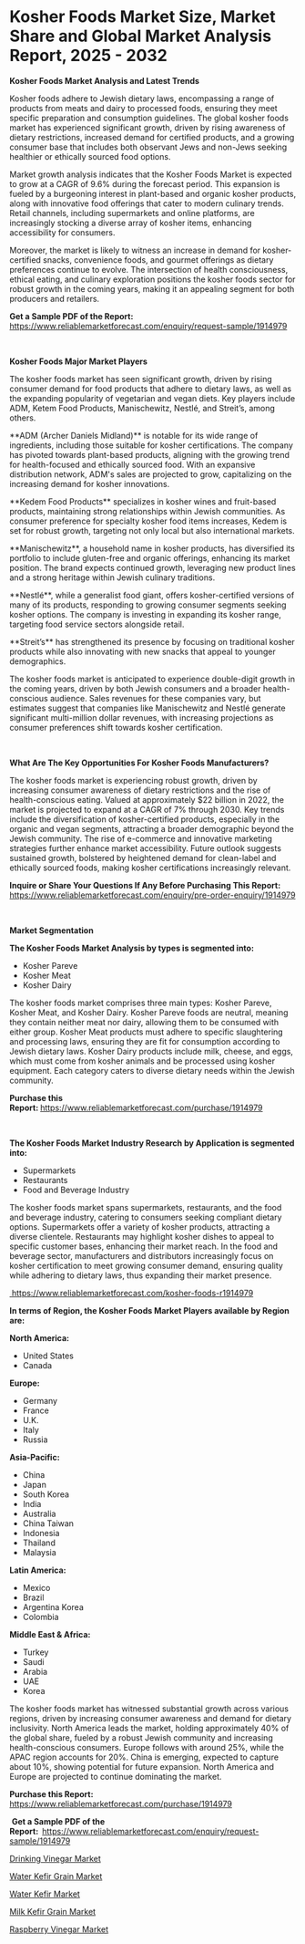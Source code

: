 <p><h1>Kosher Foods Market Size, Market Share and Global Market Analysis Report, 2025 - 2032</h1></p><p><strong>Kosher Foods Market Analysis and Latest Trends</strong></p>
<p><p>Kosher foods adhere to Jewish dietary laws, encompassing a range of products from meats and dairy to processed foods, ensuring they meet specific preparation and consumption guidelines. The global kosher foods market has experienced significant growth, driven by rising awareness of dietary restrictions, increased demand for certified products, and a growing consumer base that includes both observant Jews and non-Jews seeking healthier or ethically sourced food options.</p><p>Market growth analysis indicates that the Kosher Foods Market is expected to grow at a CAGR of 9.6% during the forecast period. This expansion is fueled by a burgeoning interest in plant-based and organic kosher products, along with innovative food offerings that cater to modern culinary trends. Retail channels, including supermarkets and online platforms, are increasingly stocking a diverse array of kosher items, enhancing accessibility for consumers.</p><p>Moreover, the market is likely to witness an increase in demand for kosher-certified snacks, convenience foods, and gourmet offerings as dietary preferences continue to evolve. The intersection of health consciousness, ethical eating, and culinary exploration positions the kosher foods sector for robust growth in the coming years, making it an appealing segment for both producers and retailers.</p></p>
<p><strong>Get a Sample PDF of the Report:&nbsp;</strong> <a href="https://www.reliablemarketforecast.com/enquiry/request-sample/1914979?utm_campaign=1833&utm_medium=2&utm_source=Github&utm_content=ia&utm_term=07042025&utm_id=kosher-foods">https://www.reliablemarketforecast.com/enquiry/request-sample/1914979</a></p>
<p>&nbsp;</p>
<p><strong>Kosher Foods Major Market Players</strong></p>
<p><p>The kosher foods market has seen significant growth, driven by rising consumer demand for food products that adhere to dietary laws, as well as the expanding popularity of vegetarian and vegan diets. Key players include ADM, Ketem Food Products, Manischewitz, Nestlé, and Streit’s, among others.</p><p>**ADM (Archer Daniels Midland)** is notable for its wide range of ingredients, including those suitable for kosher certifications. The company has pivoted towards plant-based products, aligning with the growing trend for health-focused and ethically sourced food. With an expansive distribution network, ADM's sales are projected to grow, capitalizing on the increasing demand for kosher innovations.</p><p>**Kedem Food Products** specializes in kosher wines and fruit-based products, maintaining strong relationships within Jewish communities. As consumer preference for specialty kosher food items increases, Kedem is set for robust growth, targeting not only local but also international markets.</p><p>**Manischewitz**, a household name in kosher products, has diversified its portfolio to include gluten-free and organic offerings, enhancing its market position. The brand expects continued growth, leveraging new product lines and a strong heritage within Jewish culinary traditions.</p><p>**Nestlé**, while a generalist food giant, offers kosher-certified versions of many of its products, responding to growing consumer segments seeking kosher options. The company is investing in expanding its kosher range, targeting food service sectors alongside retail.</p><p>**Streit’s** has strengthened its presence by focusing on traditional kosher products while also innovating with new snacks that appeal to younger demographics.</p><p>The kosher foods market is anticipated to experience double-digit growth in the coming years, driven by both Jewish consumers and a broader health-conscious audience. Sales revenues for these companies vary, but estimates suggest that companies like Manischewitz and Nestlé generate significant multi-million dollar revenues, with increasing projections as consumer preferences shift towards kosher certification.</p></p>
<p>&nbsp;</p>
<p><strong>What Are The Key Opportunities For Kosher Foods Manufacturers?</strong></p>
<p><p>The kosher foods market is experiencing robust growth, driven by increasing consumer awareness of dietary restrictions and the rise of health-conscious eating. Valued at approximately $22 billion in 2022, the market is projected to expand at a CAGR of 7% through 2030. Key trends include the diversification of kosher-certified products, especially in the organic and vegan segments, attracting a broader demographic beyond the Jewish community. The rise of e-commerce and innovative marketing strategies further enhance market accessibility. Future outlook suggests sustained growth, bolstered by heightened demand for clean-label and ethically sourced foods, making kosher certifications increasingly relevant.</p></p>
<p><strong>Inquire or Share Your Questions If Any Before Purchasing This Report:</strong> <a href="https://www.reliablemarketforecast.com/enquiry/pre-order-enquiry/1914979?utm_campaign=1833&utm_medium=2&utm_source=Github&utm_content=ia&utm_term=07042025&utm_id=kosher-foods">https://www.reliablemarketforecast.com/enquiry/pre-order-enquiry/1914979</a></p>
<p>&nbsp;</p>
<p><strong>Market Segmentation</strong></p>
<p><strong>The Kosher Foods Market Analysis by types is segmented into:</strong></p>
<p><ul><li>Kosher Pareve</li><li>Kosher Meat</li><li>Kosher Dairy</li></ul></p>
<p><p>The kosher foods market comprises three main types: Kosher Pareve, Kosher Meat, and Kosher Dairy. Kosher Pareve foods are neutral, meaning they contain neither meat nor dairy, allowing them to be consumed with either group. Kosher Meat products must adhere to specific slaughtering and processing laws, ensuring they are fit for consumption according to Jewish dietary laws. Kosher Dairy products include milk, cheese, and eggs, which must come from kosher animals and be processed using kosher equipment. Each category caters to diverse dietary needs within the Jewish community.</p></p>
<p><strong>Purchase this Report:&nbsp;</strong><a href="https://www.reliablemarketforecast.com/purchase/1914979?utm_campaign=1833&utm_medium=2&utm_source=Github&utm_content=ia&utm_term=07042025&utm_id=kosher-foods">https://www.reliablemarketforecast.com/purchase/1914979</a></p>
<p>&nbsp;</p>
<p><strong>The Kosher Foods Market Industry Research by Application is segmented into:</strong></p>
<p><ul><li>Supermarkets</li><li>Restaurants</li><li>Food and Beverage Industry</li></ul></p>
<p><p>The kosher foods market spans supermarkets, restaurants, and the food and beverage industry, catering to consumers seeking compliant dietary options. Supermarkets offer a variety of kosher products, attracting a diverse clientele. Restaurants may highlight kosher dishes to appeal to specific customer bases, enhancing their market reach. In the food and beverage sector, manufacturers and distributors increasingly focus on kosher certification to meet growing consumer demand, ensuring quality while adhering to dietary laws, thus expanding their market presence.</p></p>
<p><a href="https://www.reliablemarketforecast.com/kosher-foods-r1914979?utm_campaign=1833&utm_medium=2&utm_source=Github&utm_content=ia&utm_term=07042025&utm_id=kosher-foods">&nbsp;https://www.reliablemarketforecast.com/kosher-foods-r1914979</a></p>
<p><strong>In terms of Region, the Kosher Foods Market Players available by Region are:</strong></p>
<p>
    <p> <strong> North America: </strong>
        <ul>
            <li>United States</li>
            <li>Canada</li>
        </ul>
        </p> 
    <p> <strong> Europe: </strong>
        <ul>
            <li>Germany</li>
            <li>France</li>
            <li>U.K.</li>
            <li>Italy</li>
            <li>Russia</li>
        </ul>
        </p> 
    <p> <strong> Asia-Pacific: </strong>
        <ul>
            <li>China</li>
            <li>Japan</li>
            <li>South Korea</li>
            <li>India</li>
            <li>Australia</li>
            <li>China Taiwan</li>
            <li>Indonesia</li>
            <li>Thailand</li>
            <li>Malaysia</li>
        </ul>
        </p> 
    <p> <strong> Latin America: </strong>
        <ul>
            <li>Mexico</li>
            <li>Brazil</li>
            <li>Argentina Korea</li>
            <li>Colombia</li>
        </ul>
        </p> 
    <p> <strong> Middle East & Africa: </strong>
        <ul>
            <li>Turkey</li>
            <li>Saudi</li>
            <li>Arabia</li>
            <li>UAE</li>
            <li>Korea</li>
        </ul>
    </p>
    </p>
<p><p>The kosher foods market has witnessed substantial growth across various regions, driven by increasing consumer awareness and demand for dietary inclusivity. North America leads the market, holding approximately 40% of the global share, fueled by a robust Jewish community and increasing health-conscious consumers. Europe follows with around 25%, while the APAC region accounts for 20%. China is emerging, expected to capture about 10%, showing potential for future expansion. North America and Europe are projected to continue dominating the market.</p></p>
<p><strong>Purchase this Report: </strong><a href="https://www.reliablemarketforecast.com/purchase/1914979?utm_campaign=1833&utm_medium=2&utm_source=Github&utm_content=ia&utm_term=07042025&utm_id=kosher-foods">https://www.reliablemarketforecast.com/purchase/1914979</a></p>
<p>&nbsp;<strong>Get a Sample PDF of the Report:&nbsp;&nbsp;</strong><a href="https://www.reliablemarketforecast.com/enquiry/request-sample/1914979?utm_campaign=1833&utm_medium=2&utm_source=Github&utm_content=ia&utm_term=07042025&utm_id=kosher-foods">https://www.reliablemarketforecast.com/enquiry/request-sample/1914979</a></p>
<p><strong></strong></p>
<p><p><a href="https://github.com/dichkotuanny/Market-Research-Report-List-1/blob/main/drinking-vinegar-market.md?utm_campaign=1833&utm_medium=2&utm_source=Github&utm_content=ia&utm_term=07042025&utm_id=kosher-foods">Drinking Vinegar Market</a></p><p><a href="https://github.com/dahcheeviola/Market-Research-Report-List-1/blob/main/water-kefir-grain-market.md?utm_campaign=1833&utm_medium=2&utm_source=Github&utm_content=ia&utm_term=07042025&utm_id=kosher-foods">Water Kefir Grain Market</a></p><p><a href="https://github.com/cagleplittrw/Market-Research-Report-List-1/blob/main/water-kefir-market.md?utm_campaign=1833&utm_medium=2&utm_source=Github&utm_content=ia&utm_term=07042025&utm_id=kosher-foods">Water Kefir Market</a></p><p><a href="https://github.com/marrahcerpas05/Market-Research-Report-List-1/blob/main/milk-kefir-grain-market.md?utm_campaign=1833&utm_medium=2&utm_source=Github&utm_content=ia&utm_term=07042025&utm_id=kosher-foods">Milk Kefir Grain Market</a></p><p><a href="https://github.com/rojannovarwd/Market-Research-Report-List-1/blob/main/raspberry-vinegar-market.md?utm_campaign=1833&utm_medium=2&utm_source=Github&utm_content=ia&utm_term=07042025&utm_id=kosher-foods">Raspberry Vinegar Market</a></p></p>